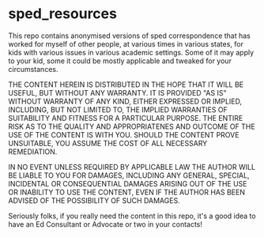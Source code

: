 sped_resources
==============

This repo contains anonymised versions of sped correspondence that has worked for myself of other people,
at various times in various states, for kids with various issues in various academic settings. Some of
it may apply to your kid, some it could be mostly applicable and tweaked for your circumstances.

THE CONTENT HEREIN IS DISTRIBUTED IN THE HOPE THAT IT WILL BE USEFUL, BUT WITHOUT ANY WARRANTY. IT IS 
PROVIDED "AS IS" WITHOUT WARRANTY OF ANY KIND, EITHER EXPRESSED OR IMPLIED, INCLUDING, BUT NOT LIMITED TO, 
THE IMPLIED WARRANTIES OF SUITABILITY AND FITNESS FOR A PARTICULAR PURPOSE. THE ENTIRE RISK AS TO THE 
QUALITY AND APPROPRIATENES AND OUTCOME OF THE USE OF THE CONTENT IS WITH YOU. SHOULD THE CONTENT PROVE 
UNSUITABLE, YOU ASSUME THE COST OF ALL NECESSARY REMEDIATION.

IN NO EVENT UNLESS REQUIRED BY APPLICABLE LAW THE AUTHOR WILL BE LIABLE TO YOU FOR DAMAGES, INCLUDING 
ANY GENERAL, SPECIAL, INCIDENTAL OR CONSEQUENTIAL DAMAGES ARISING OUT OF THE USE OR INABILITY TO USE 
THE CONTENT, EVEN IF THE AUTHOR HAS BEEN ADVISED OF THE POSSIBILITY OF SUCH DAMAGES. 

Seriously folks, if you really need the content in this repo, it's a good idea to have an Ed Consultant 
or Advocate or two in your contacts!
